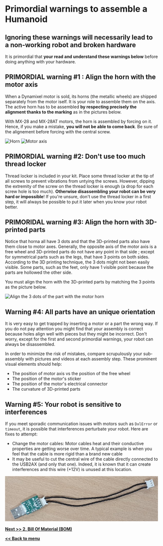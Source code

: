 # Primordial warnings to assemble a Humanoid
## Ignoring these warnings will necessarily lead to a non-working robot and broken hardware

It is primordial that **your read and understand these warnings below** before doing anything with your hardware.

## PRIMORDIAL warning #1 : Align the horn with the motor axis

When a Dynamixel motor is sold, its horns (the metallic wheels) are shipped separately from the motor iself. It is your role to assemble them on the axis. The active horn has to be assembled **by respecting precisely the alignment thanks to the marking** as in the pictures below. 

With MX-28 and MX-28AT motors, the horn is assembled by forcing on it. Hence, if you make a mistake, **you will not be able to come back**. Be sure of the alignement before forcing with the central screw.

<img src="../../img/humanoid/horn.jpg" title="Horn" style="width: 250px;" />
<img src="../../img/humanoid/axe.jpg" title="Motor axis" style="width: 250px;" />

## PRIMORDIAL warning #2: Don't use too much thread locker
Thread locker is included in your kit. Place some thread locker at the tip of all screws to prevent vibrations from untying the screws. However, dipping the extremity of the screw on the thread locker is enough (a drop for each screw hole is too much). **Otherwise disassembling your robot can be very hard or impossible**! If you're unsure, don't use the thread locker in a first step, it will always be possible to put it later when you know your robot better.


## PRIMORIDAL warning #3: Align the horn with 3D-printed parts
Notice that horna all have 3 dots and that the 3D-printed parts also have them close to motor axes. Generally, the opposite axis of the motor axis is a free wheel and 3D-printed parts do not have any point in that side ; except for symmetrical parts such as the legs, that have 3 points on both sides. According to the 3D printing technique, the 3 dots might not been easily visible. Some parts, such as the feet, only have 1 visible point because the parts are hollowed the other side.

You must align the horn with the 3D-printed parts by matching the 3 points as the picture below.

<img src="../../img/humanoid/three_dots.jpg" title="Align the 3 dots of the part with the motor horn"  style="width: 350px;"/>


## Warning #4: All parts have an unique orientation
It is very easy to get trapped by inserting a motor or a part the wrong way. If you do not pay attention you might find that your assembly is correct because holes align well with pieces but they might be incorrect. Don't worry, except for the first and second primordial warnings, your robot can always be disassembled.

In order to minimize the risk of mistakes, compare scrupulously your sub-assembly with pictures and videos at each assembly step. These prominent visual elements should help:

* The position of motor axis vs the position of the free wheel
* The position of the motor's sticker
* The position of the motor's electrical connector
* The curvature of 3D-printed parts

## Warning #5: Your robot is sensitive to interferences

If you meet sporadic communication issues with motors such as `DxlError` or `timeout`, it is possible that interferences perturbate your robot. Here are fixes to attempt:
* Change the motor cables: Motor cables heat and their conductive properties are getting worse over time. A typical example is when you feel that the cable is more rigid than a brand new cable
* It may be useful to cut the central wire of the cable directly connected to the USB2AX (and only that one). Indeed, it is known that it can create interferences and this wire (+12V) is unused at this location. 

<img src="../../img/humanoid/usb2ax-2wires.jpg" title="Optionnaly remove the center wire of the USB2AX cable" />

[**Next >> 2. Bill Of Material (BOM)**](bom.md)

[**<< Back to menu**](README.md)
